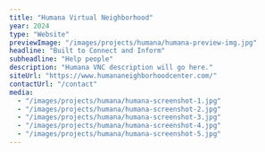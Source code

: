 ```yaml
---
title: "Humana Virtual Neighborhood"
year: 2024
type: "Website"
previewImage: "/images/projects/humana/humana-preview-img.jpg"
headline: "Built to Connect and Inform"
subheadline: "Help people"
description: "Humana VNC description will go here."
siteUrl: "https://www.humananeighborhoodcenter.com/"
contactUrl: "/contact"
media:
  - "/images/projects/humana/humana-screenshot-1.jpg"
  - "/images/projects/humana/humana-screenshot-2.jpg"
  - "/images/projects/humana/humana-screenshot-3.jpg"
  - "/images/projects/humana/humana-screenshot-4.jpg"
  - "/images/projects/humana/humana-screenshot-5.jpg"
---
```



